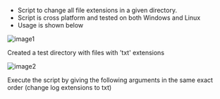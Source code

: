 - Script to change all file extensions in a given directory.
- Script is cross platform and tested on both Windows and Linux
- Usage is shown below

![image1](https://user-images.githubusercontent.com/39571363/43498633-6caf37ae-9565-11e8-9606-2e6970719b7e.JPG)

Created a test directory with files with 'txt' extensions

![image2](https://user-images.githubusercontent.com/39571363/43498676-9d3b8fa8-9565-11e8-85c9-fb895db6a954.JPG)

Execute the script by giving the following arguments in the same exact order (change log extensions to txt)
